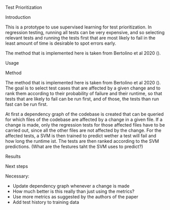 
Test Prioritization

Introduction

This is a prototype to use supervised learning for test prioritization.
In regression testing, running all tests can be very expensive, and so selecting relevant tests and running the tests first that are most likely to fail in the least amount of time is desirable to spot errors early.

The method that is implemented here is taken from Bertolino et al 2020 (). 

Usage

Method

The method that is implemented here is taken from Bertolino et al 2020 (). The goal is to select test cases that are affected by a given change and to rank them according to their probability of failure and their runtime, so that tests that are likely to fail can be run first, and of those, the tests than run fast can be run first.

At first a dependency graph of the codebase is created that can be queried for which files of the codebase are affected by a change in a given file. If a change is made, only the regression tests for those affected files have to be carried out, since all the other files are not affected by the change. For the affected tests, a SVM is then trained to predict wether a test will fail and how long the runtime ist. The tests are then ranked according to the SVM predictions. (What are the festures taht the SVM uses to predict?)

Results

Next steps

Necessary:
- Update dependency graph whenever a change is made
- How much better is this really than just using the metrics?
- Use more metrics as suggested by the authors of the paper
- Add test history to training data

